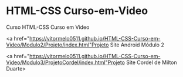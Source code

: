 # HTML-CSS Curso-em-Video
 Curso HTML-CSS Curso em Video

<a href="https://vitormelo0511.github.io/HTML-CSS-Curso-em-Video/Modulo2/Projeto/index.html"Projeto Site Android Módulo 2</a>

<a href="https://vitormelo0511.github.io/HTML-CSS-Curso-em-Video/Modulo3/ProjetoCordel/index.html"Projeto Site Cordel de Milton Duarte></a>